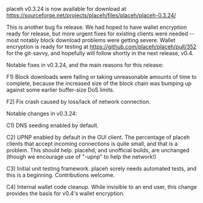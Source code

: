 placeh v0.3.24 is now available for download at
https://sourceforge.net/projects/placeh/files/placeh/placeh-0.3.24/

This is another bug fix release.  We had hoped to have wallet encryption ready for release, but more urgent fixes for existing clients were needed -- most notably block download problems were getting severe.  Wallet encryption is ready for testing at https://github.com/placeh/placeh/pull/352 for the git-savvy, and hopefully will follow shortly in the next release, v0.4.

Notable fixes in v0.3.24, and the main reasons for this release:

F1) Block downloads were failing or taking unreasonable amounts of time to complete, because the increased size of the block chain was bumping up against some earlier buffer-size DoS limits.

F2) Fix crash caused by loss/lack of network connection.

Notable changes in v0.3.24:

C1) DNS seeding enabled by default.

C2) UPNP enabled by default in the GUI client.  The percentage of placeh clients that accept incoming connections is quite small, and that is a problem.  This should help.  placehd, and unofficial builds, are unchanged (though we encourage use of "-upnp" to help the network!)

C3) Initial unit testing framework.  placeh sorely needs automated tests, and this is a beginning.  Contributions welcome.

C4) Internal wallet code cleanup.  While invisible to an end user, this change provides the basis for v0.4's wallet encryption.

